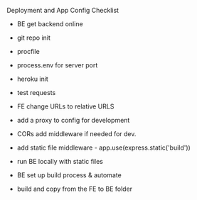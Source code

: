 Deployment and App Config Checklist

* BE get backend online
 * git repo init
 * procfile
 * process.env for server port
 * heroku init
 * test requests

* FE change URLs to relative URLS
 * add a proxy to config for development
 * CORs add middleware if needed for dev.
 * add static file middleware - app.use(express.static('build'))
 * run BE locally with static files 

* BE set up build process & automate
 * build and copy from the FE to BE folder